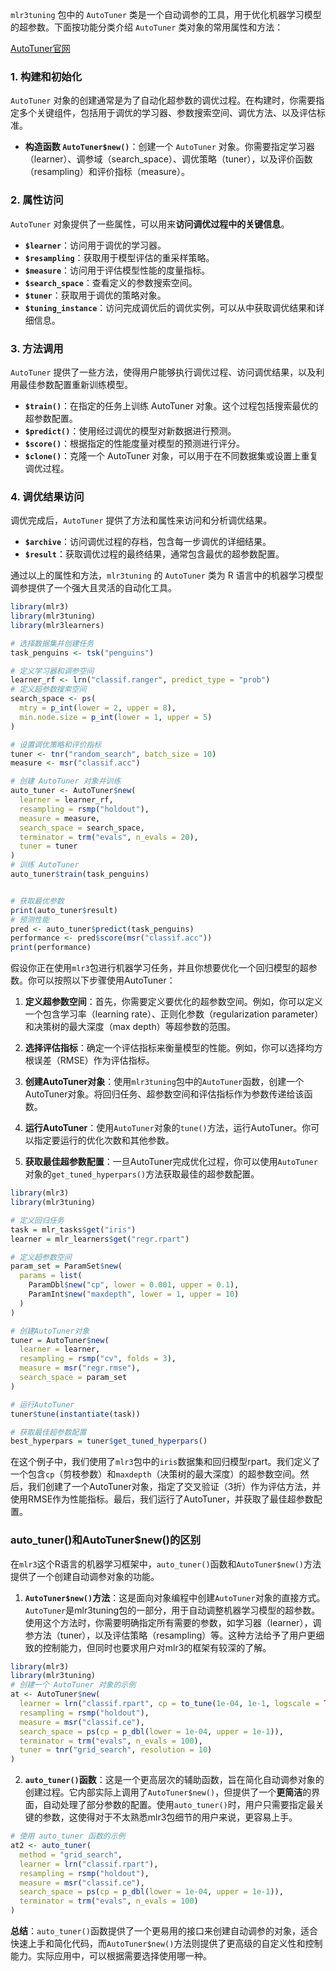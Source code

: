 `mlr3tuning` 包中的 `AutoTuner` 类是一个自动调参的工具，用于优化机器学习模型的超参数。下面按功能分类介绍 `AutoTuner` 类对象的常用属性和方法：

[AutoTuner官网](https://mlr3tuning.mlr-org.com/reference/AutoTuner.html#details)

### 1. 构建和初始化

`AutoTuner` 对象的创建通常是为了自动化超参数的调优过程。在构建时，你需要指定多个关键组件，包括用于调优的学习器、参数搜索空间、调优方法、以及评估标准。

- **构造函数 `AutoTuner$new()`**：创建一个 `AutoTuner` 对象。你需要指定学习器（learner）、调参域（search_space）、调优策略（tuner），以及评价函数（resampling）和评价指标（measure）。

### 2. 属性访问

`AutoTuner` 对象提供了一些属性，可以用来**访问调优过程中的关键信息**。

- **`$learner`**：访问用于调优的学习器。
- **`$resampling`**：获取用于模型评估的重采样策略。
- **`$measure`**：访问用于评估模型性能的度量指标。
- **`$search_space`**：查看定义的参数搜索空间。
- **`$tuner`**：获取用于调优的策略对象。
- **`$tuning_instance`**：访问完成调优后的调优实例，可以从中获取调优结果和详细信息。

### 3. 方法调用

`AutoTuner` 提供了一些方法，使得用户能够执行调优过程、访问调优结果，以及利用最佳参数配置重新训练模型。

- **`$train()`**：在指定的任务上训练 AutoTuner 对象。这个过程包括搜索最优的超参数配置。
- **`$predict()`**：使用经过调优的模型对新数据进行预测。
- **`$score()`**：根据指定的性能度量对模型的预测进行评分。
- **`$clone()`**：克隆一个 AutoTuner 对象，可以用于在不同数据集或设置上重复调优过程。

### 4. 调优结果访问

调优完成后，`AutoTuner` 提供了方法和属性来访问和分析调优结果。

- **`$archive`**：访问调优过程的存档，包含每一步调优的详细结果。
- **`$result`**：获取调优过程的最终结果，通常包含最优的超参数配置。

通过以上的属性和方法，`mlr3tuning` 的 `AutoTuner` 类为 R 语言中的机器学习模型调参提供了一个强大且灵活的自动化工具。



```R
library(mlr3)
library(mlr3tuning)
library(mlr3learners)

# 选择数据集并创建任务
task_penguins <- tsk("penguins")

# 定义学习器和调参空间
learner_rf <- lrn("classif.ranger", predict_type = "prob")
# 定义超参数搜索空间
search_space <- ps(
  mtry = p_int(lower = 2, upper = 8),
  min.node.size = p_int(lower = 1, upper = 5)
)

# 设置调优策略和评价指标
tuner <- tnr("random_search", batch_size = 10)
measure <- msr("classif.acc")

# 创建 AutoTuner 对象并训练
auto_tuner <- AutoTuner$new(
  learner = learner_rf,
  resampling = rsmp("holdout"),
  measure = measure,
  search_space = search_space,
  terminator = trm("evals", n_evals = 20),
  tuner = tuner
)
# 训练 AutoTuner
auto_tuner$train(task_penguins)


# 获取最优参数
print(auto_tuner$result)
# 预测性能
pred <- auto_tuner$predict(task_penguins)
performance <- pred$score(msr("classif.acc"))
print(performance)


```




假设你正在使用`mlr3`包进行机器学习任务，并且你想要优化一个回归模型的超参数。你可以按照以下步骤使用AutoTuner：

1. **定义超参数空间**：首先，你需要定义要优化的超参数空间。例如，你可以定义一个包含学习率（learning rate）、正则化参数（regularization parameter）和决策树的最大深度（max depth）等超参数的范围。

2. **选择评估指标**：确定一个评估指标来衡量模型的性能。例如，你可以选择均方根误差（RMSE）作为评估指标。

3. **创建AutoTuner对象**：使用`mlr3tuning`包中的`AutoTuner`函数，创建一个AutoTuner对象。将回归任务、超参数空间和评估指标作为参数传递给该函数。

4. **运行AutoTuner**：使用`AutoTuner`对象的`tune()`方法，运行AutoTuner。你可以指定要运行的优化次数和其他参数。

5. **获取最佳超参数配置**：一旦AutoTuner完成优化过程，你可以使用`AutoTuner`对象的`get_tuned_hyperpars()`方法获取最佳的超参数配置。


```R
library(mlr3)
library(mlr3tuning)

# 定义回归任务
task = mlr_tasks$get("iris")
learner = mlr_learners$get("regr.rpart")

# 定义超参数空间
param_set = ParamSet$new(
  params = list(
    ParamDbl$new("cp", lower = 0.001, upper = 0.1),
    ParamInt$new("maxdepth", lower = 1, upper = 10)
  )
)

# 创建AutoTuner对象
tuner = AutoTuner$new(
  learner = learner,
  resampling = rsmp("cv", folds = 3),
  measure = msr("regr.rmse"),
  search_space = param_set
)

# 运行AutoTuner
tuner$tune(instantiate(task))

# 获取最佳超参数配置
best_hyperpars = tuner$get_tuned_hyperpars()
```

在这个例子中，我们使用了`mlr3`包中的`iris`数据集和回归模型rpart。我们定义了一个包含`cp`（剪枝参数）和`maxdepth`（决策树的最大深度）的超参数空间。然后，我们创建了一个AutoTuner对象，指定了交叉验证（3折）作为评估方法，并使用RMSE作为性能指标。最后，我们运行了AutoTuner，并获取了最佳超参数配置。


###  auto_tuner()和AutoTuner$new()的区别
在`mlr3`这个R语言的机器学习框架中，`auto_tuner()`函数和`AutoTuner$new()`方法提供了一个创建自动调参对象的功能。



1. **`AutoTuner$new()`方法**：这是面向对象编程中创建`AutoTuner`对象的直接方式。`AutoTuner`是mlr3tuning包的一部分，用于自动调整机器学习模型的超参数。使用这个方法时，你需要明确指定所有需要的参数，如学习器（learner），调参方法（tuner），以及评估策略（resampling）等。这种方法给予了用户更细致的控制能力，但同时也要求用户对mlr3的框架有较深的了解。

```r
library(mlr3)
library(mlr3tuning)
# 创建一个 AutoTuner 对象的示例
at <- AutoTuner$new(
  learner = lrn("classif.rpart", cp = to_tune(1e-04, 1e-1, logscale = TRUE)),
  resampling = rsmp("holdout"),
  measure = msr("classif.ce"),
  search_space = ps(cp = p_dbl(lower = 1e-04, upper = 1e-1)),
  terminator = trm("evals", n_evals = 100),
  tuner = tnr("grid_search", resolution = 10)
)
```

2. **`auto_tuner()`函数**：这是一个更高层次的辅助函数，旨在简化自动调参对象的创建过程。它内部实际上调用了`AutoTuner$new()`，但提供了一个**更简洁**的界面，自动处理了部分参数的配置。使用`auto_tuner()`时，用户只需要指定最关键的参数，这使得对于不太熟悉mlr3包细节的用户来说，更容易上手。

```r
# 使用 auto_tuner 函数的示例
at2 <- auto_tuner(
  method = "grid_search",
  learner = lrn("classif.rpart"),
  resampling = rsmp("holdout"),
  measure = msr("classif.ce"),
  search_space = ps(cp = p_dbl(lower = 1e-04, upper = 1e-1)),
  terminator = trm("evals", n_evals = 100)
)
```

**总结**：`auto_tuner()`函数提供了一个更易用的接口来创建自动调参的对象，适合快速上手和简化代码，而`AutoTuner$new()`方法则提供了更高级的自定义性和控制能力。实际应用中，可以根据需要选择使用哪一种。
